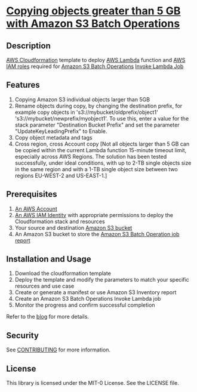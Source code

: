 # [Copying objects greater than 5 GB with Amazon S3 Batch Operations](https://aws.amazon.com/blogs/storage/copying-objects-greater-than-5-gb-with-amazon-s3-batch-operations/)


## Description
[AWS Cloudformation](https://aws.amazon.com/cloudformation/) template to deploy [AWS Lambda](https://aws.amazon.com/lambda/) function and [AWS IAM roles](https://aws.amazon.com/iam/) required for [Amazon S3 Batch Operations](https://aws.amazon.com/s3/features/batch-operations/) [Invoke Lambda Job](https://docs.aws.amazon.com/AmazonS3/latest/userguide/batch-ops-invoke-lambda.html)

## Features
1. Copying Amazon S3 individual objects larger than 5GB
2. Rename objects during copy, by changing the destination prefix, for example copy objects in 's3://mybucket/oldprefix/object1' 's3://mybucket/newprefix/myobject1'. To use this, enter a value for the stack parameter "Destination Bucket Prefix" and set the parameter "UpdateKeyLeadingPrefix" to Enable.
3. Copy object metadata and tags
4. Cross region, cross Account copy [Not all objects larger than 5 GB can be copied within the current Lambda function 15-minute timeout limit, especially across AWS Regions. The solution has been tested successfully, under ideal conditions, with up to 2-TB single objects size in the same region and with a 1-TB single object size between two regions EU-WEST-2 and US-EAST-1.]

## Prerequisites
1. [An AWS Account](https://aws.amazon.com/account/)
2. [An AWS IAM Identity](https://docs.aws.amazon.com/IAM/latest/UserGuide/introduction_identity-management.html) with appropriate permissions to deploy the Cloudformation stack and resources
3. Your source and destination [Amazon S3 bucket](https://docs.aws.amazon.com/AmazonS3/latest/userguide/UsingBucket.html)
4. An Amazon S3 bucket to store the [Amazon S3 Batch Operation job report](https://docs.aws.amazon.com/AmazonS3/latest/userguide/batch-ops-job-status.html)


## Installation and Usage

1. Download the cloudformation template
2. Deploy the template and modify the parameters to match your specific resources and use case
3. Create or generate a manifest or use Amazon S3 Inventory report
4. Create an Amazon S3 Batch Operations Invoke Lambda job
5. Monitor the progress and confirm successful completion


Refer to the [blog](https://aws.amazon.com/blogs/storage/copying-objects-greater-than-5-gb-with-amazon-s3-batch-operations/)  for more details.

## Security

See [CONTRIBUTING](CONTRIBUTING.md#security-issue-notifications) for more information.

## License

This library is licensed under the MIT-0 License. See the LICENSE file.